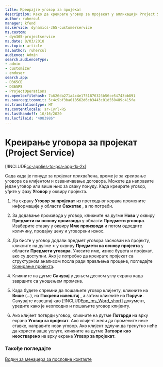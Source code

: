 ```yaml
---
title: Креирајте уговор за пројекат
description: Како да креирате уговор за пројекат у апликацији Project Service
author: ruhercul
manager: kfend
ms.service: dynamics-365-customerservice
ms.custom:
- dyn365-projectservice
ms.date: 8/03/2018
ms.topic: article
ms.author: ruhercul
audience: Admin
search.audienceType:
- admin
- customizer
- enduser
search.app:
- D365CE
- D365PS
- ProjectOperations
ms.openlocfilehash: 7a626da271a4c4e1751870323b56ce54743bb891
ms.sourcegitcommit: 5c4c9bf3ba018562d6cb3443c01d550489c415fa
ms.translationtype: HT
ms.contentlocale: sr-Cyrl-RS
ms.lasthandoff: 10/16/2020
ms.locfileid: "4083986"
---
```

# <a name="create-a-project-contract-project-service"></a>Креирање уговора за пројекат (Project Service)

[!INCLUDE[cc-applies-to-psa-app-1x-2x](../includes/cc-applies-to-psa-app-1x-2x.md)]

Сада када је понуде за пројекат прихваћена, време је за креирање уговора са клијентом и озваничавање договора. Можете да направите један уговор или више њих за сваку понуду. Када креирате уговор, уђите у фазу **Уговор** у оквиру пројекта.  
  
1. На екрану **Уговор за пројекат** из претходног корака промените информације у области **Сажетак** , а по потреби.  
  
2. За додавање производа у уговор, кликните на дугме **Ново** у оквиру **Предмети на основу производа** у области **Предмети уговора**. Изаберите ставку у оквиру **Име производа** и потом одредите количину, продајну цену и уговорени износ.  
  
3. Да бисте у уговор додали предмет уговора заснован на пројекту, кликните на дугме **+** у оквиру **Предмети на основу пројекта** у области **Предмети уговора**. Унесите име, износ буџета и пројекат, ако су доступни. Ако је потребно да креирате пројекат са структурном анализом посла ради прављења процене, погледајте [Креирање пројекта](../psa/create-project.md).  
  
4. Кликните на дугме **Сачувај** у доњем десном углу екрана када завршите са уношењем промена.  
  
5. Када будете спремни да пошаљете уговор клијенту, кликните на **Више** (...), на **Покрени извештај** , а затим кликните на **Поручи**. Сачувајте извештај као [!INCLUDE[pn_ms_Word_short](../includes/pn-ms-word-short.md)] документ, уредите како је неопходно и пошаљите уговор клијенту.  
  
6. Ако клијент потврди уговор, кликните на дугме **Потврди** на врху екрана **Уговор за пројекат**. Ако клијент жели да промените неке ставке, направите нови уговор. Ако клијент одлучи да тренутно неће да користи ваше услуге, кликните на дугме **Затвори као неостварено** на врху екрана **Уговор за пројекат**.  
  
### <a name="see-also"></a>Такође погледајте  
 [Водич за менаџера за пословне контакте](../psa/account-manager-guide.md)
